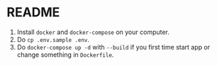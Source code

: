 # README

1. Install `docker` and `docker-compose` on your computer.
2. Do `cp .env.sample .env`.
3. Do `docker-compose up -d` with `--build` if you first time start app or change something in `Dockerfile`.
